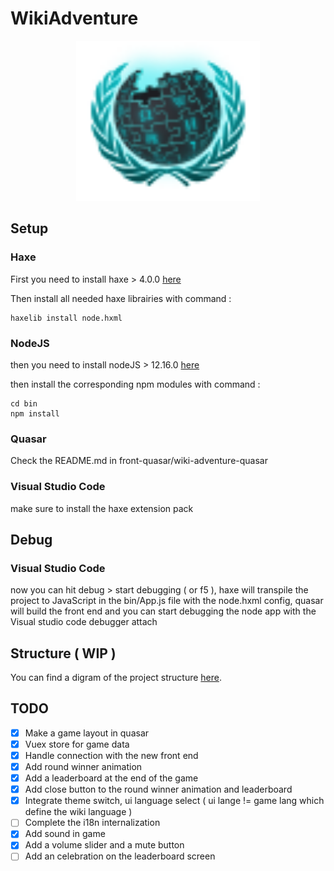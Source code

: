 # WikiAdventure

<p align="center">
  <a href="http://wiki-adventure.herokuapp.com/" title="Wiki Adventure"><img width=294 height=256 src="front-quasar/wiki-adventure-quasar/public/svg/logoV1.svg" /></a>
</p>

## Setup

### Haxe

First you need to install haxe > 4.0.0 [here](https://haxe.org/download/)

Then install all needed haxe librairies with command :
```
haxelib install node.hxml
```
### NodeJS

then you need to install nodeJS > 12.16.0 [here](https://nodejs.org/en/download/)

then install the corresponding npm modules with command :
```
cd bin
npm install
```
### Quasar

Check the README.md in front-quasar/wiki-adventure-quasar

 ### Visual Studio Code   

make sure to install the haxe extension pack

## Debug

### Visual Studio Code

now you can hit debug > start debugging ( or f5 ), haxe will transpile the project to JavaScript in the bin/App.js file with the node.hxml config, quasar will build the front end and you can start debugging the node app with the Visual studio code debugger attach

## Structure ( WIP )

You can find a digram of the project structure [here](https://app.creately.com/diagram/c3k6MCT7yss).
    
## TODO

- [x] Make a game layout in quasar
- [x] Vuex store for game data
- [x] Handle connection with the new front end
- [x] Add round winner animation
- [x] Add a leaderboard at the end of the game
- [x] Add close button to the round winner animation and leaderboard
- [x] Integrate theme switch, ui language select ( ui lange != game lang which define the wiki language )
- [ ] Complete the i18n internalization
- [x] Add sound in game
- [x] Add a volume slider and a mute button
- [ ] Add an celebration on the leaderboard screen
